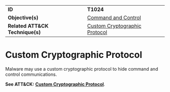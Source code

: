 |||
|---------|------------------------|
|**ID**|**T1024**|
|**Objective(s)**|[Command and Control](https://github.com/MBCProject/mbc-markdown/tree/master/command-and-control)|
|**Related ATT&CK Technique(s)**|[Custom Cryptographic Protocol](https://attack.mitre.org/techniques/T1024/)|

Custom Cryptographic Protocol
=============================
Malware may use a custom cryptographic protocol to hide command and control communications.

**See ATT&CK:** [**Custom Cryptographic Protocol**](https://attack.mitre.org/techniques/T1024/).